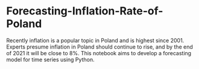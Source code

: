 # Forecasting-Inflation-Rate-of-Poland
Recently inflation is a popular topic in Poland and is highest since 2001. Experts presume inflation in Poland should continue to rise, and by the end of 2021 it will be close to 8%. This notebook aims to develop a forecasting model for time series using Python.
